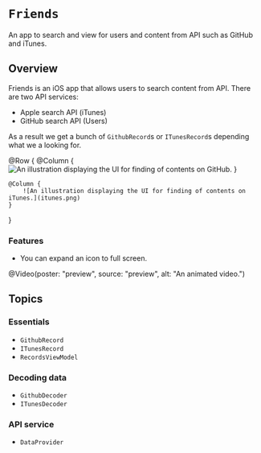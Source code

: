 # ``Friends``

An app to search and view for users and content from API such as GitHub and iTunes.

## Overview

Friends is an iOS app that allows users to search content from API.
There are two API services:
- Apple search API (iTunes)
- GitHub search API (Users)

As a result we get a bunch of ``GithubRecord``s or ``ITunesRecord``s depending what we a looking for.

@Row {
    @Column {
        ![An illustration displaying the UI for finding of contents on GitHub.](github.png)
    }
    
    @Column {
        ![An illustration displaying the UI for finding of contents on iTunes.](itunes.png)
    }
}


### Features

- You can expand an icon to full screen.

@Video(poster: "preview", source: "preview", alt: "An animated video.")


## Topics

### Essentials

- ``GithubRecord``
- ``ITunesRecord``
- ``RecordsViewModel``

### Decoding data
- ``GithubDecoder``
- ``ITunesDecoder``

### API service
- ``DataProvider``
